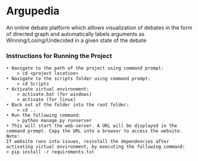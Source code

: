 # Argupedia
 
An online debate platform which alllows visualization of debates in the form of directed graph and automatically labels arguments as Winning/Losing/Undecided in a given state of the debate

### Instructions for Running the Project
```
• Navigate to the path of the project using command prompt:
	> cd <project location>
• Navigate to the scripts folder using command prompt:
	> cd Scripts
• Activate virtual environment:
	> activate.bat (for windows)
	> activate (for linux)
• Back out of the folder into the root folder:
	> cd ..
• Run the following command:
	> python manage.py runserver
• This will start the web-server. A URL will be displayed in the command prompt. Copy the URL into a browser to access the website.
Note: 
If website runs into issues, reinstall the dependencies after activating virtual environment, by executing the following command:
> pip install -r requirements.txt
```
